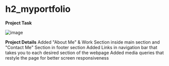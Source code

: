 # h2_myportfolio
  **Project Task**
  
  ![image](https://user-images.githubusercontent.com/98142990/156300715-65f765e4-e147-43a0-840e-7ad6b19e4d49.png)
  
  **Project Details**
  Added "About Me" & Work Section inside main section and "Contact Me" Section in footer section
  Added Links in navigation bar that takes you to each desired section of the webpage
  Added media queries that restyle the page for better screen responsiveness
  
